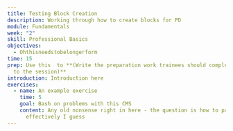 ```yaml
---
title: Testing Block Creation
description: Working through how to create blocks for PD
module: Fundamentals
week: "2"
skill: Professional Basics
objectives:
  - Ohthisneedstobelongerform
time: 15
prep: U﻿se this  to **(Write the preparation work trainees should complete prior
  to the session)**
introduction: I﻿ntroduction here
exercises:
  - name: An example exercise
    time: 5
    goal: Bash on problems with this CMS
    content: A﻿ny old nonsense right in here - the question is how to parse this
      effectively I guess
---
```

